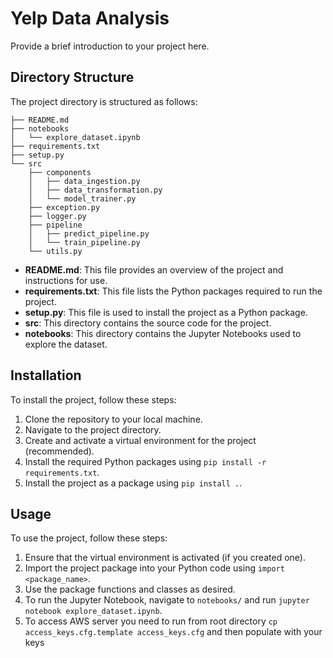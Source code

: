 # Yelp Data Analysis

Provide a brief introduction to your project here.

## Directory Structure

The project directory is structured as follows:

```
├── README.md
├── notebooks
│   └── explore_dataset.ipynb
├── requirements.txt
├── setup.py
└── src
    ├── components
    │   ├── data_ingestion.py
    │   ├── data_transformation.py
    │   └── model_trainer.py
    ├── exception.py
    ├── logger.py
    ├── pipeline
    │   ├── predict_pipeline.py
    │   └── train_pipeline.py
    └── utils.py
```

- **README.md**: This file provides an overview of the project and instructions for use.
- **requirements.txt**: This file lists the Python packages required to run the project.
- **setup.py**: This file is used to install the project as a Python package.
- **src**: This directory contains the source code for the project.
- **notebooks**: This directory contains the Jupyter Notebooks used to explore the dataset.

## Installation

To install the project, follow these steps:

1. Clone the repository to your local machine.
2. Navigate to the project directory.
3. Create and activate a virtual environment for the project (recommended).
4. Install the required Python packages using `pip install -r requirements.txt`.
5. Install the project as a package using `pip install .`.

## Usage

To use the project, follow these steps:

1. Ensure that the virtual environment is activated (if you created one).
2. Import the project package into your Python code using `import <package_name>`.
3. Use the package functions and classes as desired.
4. To run the Jupyter Notebook, navigate to `notebooks/` and run `jupyter notebook explore_dataset.ipynb`.
5. To access AWS server you need to run from root directory `cp access_keys.cfg.template access_keys.cfg` and then populate with your keys